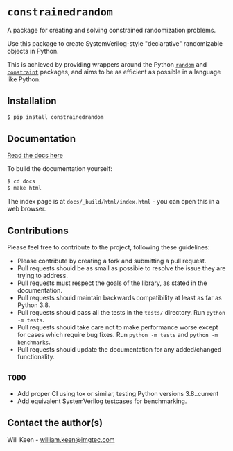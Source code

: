 # `constrainedrandom`

A package for creating and solving constrained randomization problems.

Use this package to create SystemVerilog-style "declarative" randomizable objects in Python.

This is achieved by providing wrappers around the Python [`random`](https://docs.python.org/3/library/random.html) and [`constraint`](https://pypi.org/project/python-constraint/) packages, and aims to be as efficient as possible in a language like Python.


## Installation

```bash
$ pip install constrainedrandom
```

## Documentation

[Read the docs here](https://constrainedrandom.readthedocs.io/en/latest/)

To build the documentation yourself:
```bash
$ cd docs
$ make html
```

The index page is at `docs/_build/html/index.html` - you can open this in a web browser.

## Contributions

Please feel free to contribute to the project, following these guidelines:
- Please contribute by creating a fork and submitting a pull request.
- Pull requests should be as small as possible to resolve the issue they are trying to address.
- Pull requests must respect the goals of the library, as stated in the documentation.
- Pull requests should maintain backwards compatibility at least as far as Python 3.8.
- Pull requests should pass all the tests in the `tests/` directory. Run `python -m tests`.
- Pull requests should take care not to make performance worse except for cases which require bug fixes. Run `python -m tests` and `python -m benchmarks`.
- Pull requests should update the documentation for any added/changed functionality.

## `TODO`
  - Add proper CI using tox or similar, testing Python versions 3.8..current
  - Add equivalent SystemVerilog testcases for benchmarking.

## Contact the author(s)

Will Keen - william.keen@imgtec.com
